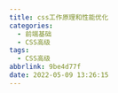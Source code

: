 ```yaml
---
title: css工作原理和性能优化
categories:
  - 前端基础
  - CSS高级
tags:
  - CSS高级
abbrlink: 9be4d77f
date: 2022-05-09 13:26:15
---
```


